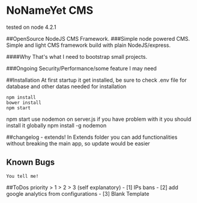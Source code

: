 # NoNameYet CMS
tested on node 4.2.1

##OpenSource NodeJS CMS Framework.
###Simple node powered CMS.
Simple and light CMS framework build with plain NodeJS/express.

####Why
That's what I need to bootstrap small projects.

###Ongoing
Security/Performance/some feature I may need

##Installation
At first startup it get installed, be sure to check .env file for database and other datas needed for installation

	npm install
	bower install
	npm start

npm start use nodemon on server.js if you have problem with it you should install it globally
	npm install -g nodemon

##changelog
	- extends!
	In Extends folder you can add functionalities without breaking the main app, so update would be easier

## Known Bugs
	You tell me!

##ToDos
	priority > 1 > 2 > 3 (self explanatory)
	- [1] IPs bans
	- [2] add google analytics from configurations
	- [3] Blank Template